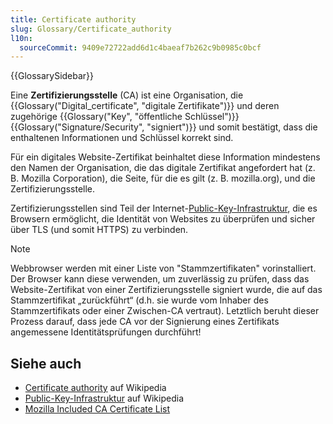 ```yaml
---
title: Certificate authority
slug: Glossary/Certificate_authority
l10n:
  sourceCommit: 9409e72722add6d1c4baeaf7b262c9b0985c0bcf
---
```


{{GlossarySidebar}}

Eine **Zertifizierungsstelle** (CA) ist eine Organisation, die {{Glossary("Digital_certificate", "digitale Zertifikate")}} und deren zugehörige {{Glossary("Key", "öffentliche Schlüssel")}} {{Glossary("Signature/Security", "signiert")}} und somit bestätigt, dass die enthaltenen Informationen und Schlüssel korrekt sind.

Für ein digitales Website-Zertifikat beinhaltet diese Information mindestens den Namen der Organisation, die das digitale Zertifikat angefordert hat (z. B. Mozilla Corporation), die Seite, für die es gilt (z. B. mozilla.org), und die Zertifizierungsstelle.

Zertifizierungsstellen sind Teil der Internet-[Public-Key-Infrastruktur](https://en.wikipedia.org/wiki/Public_key_infrastructure), die es Browsern ermöglicht, die Identität von Websites zu überprüfen und sicher über TLS (und somit HTTPS) zu verbinden.

> [!NOTE]
> Webbrowser werden mit einer Liste von "Stammzertifikaten" vorinstalliert. Der Browser kann diese verwenden, um zuverlässig zu prüfen, dass das Website-Zertifikat von einer Zertifizierungsstelle signiert wurde, die auf das Stammzertifikat „zurückführt“ (d.h. sie wurde vom Inhaber des Stammzertifikats oder einer Zwischen-CA vertraut). Letztlich beruht dieser Prozess darauf, dass jede CA vor der Signierung eines Zertifikats angemessene Identitätsprüfungen durchführt!

## Siehe auch

- [Certificate authority](https://en.wikipedia.org/wiki/Certificate_authority) auf Wikipedia
- [Public-Key-Infrastruktur](https://en.wikipedia.org/wiki/Public_key_infrastructure) auf Wikipedia
- [Mozilla Included CA Certificate List](https://wiki.mozilla.org/CA/Included_Certificates)
